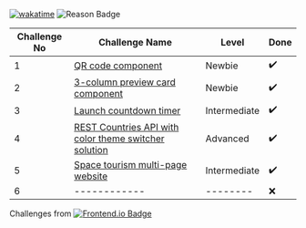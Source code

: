 [![wakatime](https://wakatime.com/badge/github/sumaiyakawsar/FrontendMentorsChallenges.svg)](https://wakatime.com/badge/github/sumaiyakawsar/FrontendMentorsChallenges) ![Reason Badge](https://img.shields.io/badge/Personal_Project-10b981?style=plastic)


| Challenge No | Challenge Name      | Level  | Done | 
| ------------ | ------------------- | -----  | ---- |
| 1            | [QR code component](https://sumaiyakawsar.github.io/FrontendMentorsChallenges/Projects/qr-code-component-project/)   | Newbie |  ✔️   |
| 2           | [3-column preview card component](https://sumaiyakawsar.github.io/FrontendMentorsChallenges/Projects/3-column-preview-card-component/)  | Newbie |  ✔️   |
| 3            | [Launch countdown timer](https://sumaiyakawsar.github.io/FrontendMentorsChallenges/Projects/launch-countdown-timer/)  | Intermediate |  ✔️  |
| 4            | [REST Countries API with color theme switcher solution](https://sumaiyakawsar.github.io/rest-api-countries-react/)   |  Advanced |  ✔️   |
| 5            | [Space tourism multi-page website](https://sumaiyakawsar.github.io/space-tourism-website/) | Intermediate|  ✔️   |
| 6            | ------------ | -------- |  ❌   |


Challenges from [![Frontend.io Badge](https://img.shields.io/badge/-_Frontend.io_-3F54A3?style=plastic&labelColor=3F54A3&logo=frontend-mentor&logoColor=white&link=https://www.frontendmentor.io)](https://www.frontendmentor.io)
